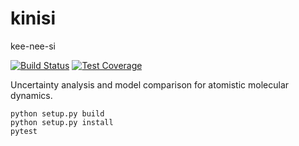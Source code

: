 # kinisi

kee-nee-si

[![Build Status](https://travis-ci.com/bjmorgan/kinisi.svg?token=euD1Dm5xCYsSwqy8dGzr&branch=master)](https://travis-ci.com/bjmorgan/kinisi)
[![Test Coverage](https://api.codeclimate.com/v1/badges/3e64239fb6cb6c837b62/test_coverage)](https://codeclimate.com/github/bjmorgan/kinisi/test_coverage)

Uncertainty analysis and model comparison for atomistic molecular dynamics.

```
python setup.py build
python setup.py install
pytest
```
